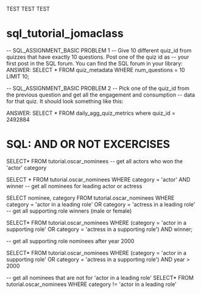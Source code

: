 TEST TEST TEST



# sql_tutorial_jomaclass
-- SQL_ASSIGNMENT_BASIC PROBLEM 1
-- Give 10 different quiz_id from quizzes that have exactly 10 questions. Post one of the quiz id as
-- your first post in the SQL forum. You can find the SQL forum in your library:
ANSWER:
SELECT *
FROM quiz_metadata
WHERE num_questions = 10 LIMIT 10;

-- SQL_ASSIGNMENT_BASIC PROBLEM 2
-- Pick one of the quiz_id from the previous question and get all the engagement and consumption
-- data for that quiz. It should look something like this:

ANSWER:
SELECT *
FROM daily_agg_quiz_metrics
where quiz_id = 2492884




# SQL: AND OR NOT EXCERCISES
SELECT*
FROM tutorial.oscar_nominees 
-- get all actors who won the 'actor' category

SELECT *
FROM tutorial.oscar_nominees
WHERE category = 'actor'
  AND winner 
  -- get all nominees for leading actor or actress

  SELECT nominee,
         category
  FROM tutorial.oscar_nominees 
  WHERE category = 'actor in a leading role'
  OR category = 'actress in a leading role' 
  -- get all supporting role winners (male or female)

  SELECT*
  FROM tutorial.oscar_nominees 
  WHERE (category = 'actor in a supporting role'
         OR category = 'actress in a supporting role')
  AND winner; 

-- get all supporting role nominees after year 2000

  SELECT*
  FROM tutorial.oscar_nominees 
  WHERE (category = 'actor in a supporting role'
         OR category = 'actress in a supporting role')
    AND year > 2000
  
-- get all nominees that are not for 'actor in a leading role'
  SELECT*
  FROM tutorial.oscar_nominees 
  WHERE category != 'actor in a leading role'